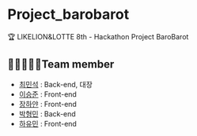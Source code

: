 # Project_barobarot

🏆 LIKELION&amp;LOTTE 8th - Hackathon Project BaroBarot

## 👨‍👨‍👨‍👧‍👧Team member

- [최민석](https://github.com/minsgy) : Back-end, 대장
- [이승준](https://github.com/g0709-19) : Front-end
- [장하얀](https://github.com/white-jang) : Front-end
- [박형민](https://github.com/thalals/) : Back-end
- [하유민](https://github.com/qhahd78) : Front-end
